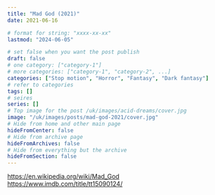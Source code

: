 ```yaml
---
title: "Mad God (2021)"
date: 2021-06-16

# format for string: "xxxx-xx-xx"
lastmod: "2024-06-05"

# set false when you want the post publish
draft: false
# one category: ["category-1"]
# more categories: ["category-1", "category-2", ...]
categories: ["Stop motion", "Horror", "Fantasy", "Dark fantasy"]
# refer to categories
tags: []
# seires
series: []
# Top image for the post /uk/images/acid-dreams/cover.jpg
image: "/uk/images/posts/mad-god-2021/cover.jpg"
# Hide from home and other main page
hideFromCenter: false
# Hide from archive page
hideFromArchives: false
# Hide from everything but the archive
hideFromSection: false
---
```

https://en.wikipedia.org/wiki/Mad_God
https://www.imdb.com/title/tt15090124/
<!--more-->